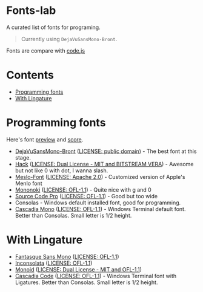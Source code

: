 # Fonts-lab

A curated list of fonts for programing.

> Currently using `DejaVuSansMono-Bront`.

Fonts are compare with [code.js](#https://github.com/guitarrapc/Fonts-lab/blob/master/code.js)

# Contents

* [Programming fonts](#programming-fonts)
* [With Lingature](#with-lingature)

# Programming fonts

Here's font [preview](https://github.com/guitarrapc/Fonts-lab/blob/master/PREVIEW.md) and [score](https://github.com/guitarrapc/Fonts-lab/blob/master/SCORE.md).

* [DejaVuSansMono-Bront](https://github.com/chrismwendt/bront) ([LICENSE: public domain](https://github.com/chrismwendt/bront/blob/master/DejaVuSansMono-LICENSE.txt)) - The best font at this stage.
* [Hack](https://github.com/source-foundry/Hack) ([LICENSE: Dual License - MIT and BITSTREAM VERA](https://github.com/source-foundry/Hack/blob/master/LICENSE.md)) - Awesome but not like 0 with dot, I wanna slash.
* [Meslo-Font](https://github.com/andreberg/Meslo-Font) ([LICENSE: Apache 2.0](https://github.com/andreberg/Meslo-Font#license)) - Customized version of Apple's Menlo font
* [Mononoki](https://github.com/madmalik/mononoki) ([LICENSE: OFL-1.1](https://github.com/madmalik/mononoki/blob/master/LICENSE)) - Quite nice with g and 0
* [Source Code Pro](https://github.com/adobe-fonts/source-code-pro) ([LICENSE: OFL-1.1](https://github.com/adobe-fonts/source-code-pro/blob/master/LICENSE.md)) - Good but too wide 
* Consolas - Windows default installed font, good for programming. 
* [Cascadia Mono](https://github.com/microsoft/cascadia-code) ([LICENSE: OFL-1.1](https://github.com/microsoft/cascadia-code/blob/main/LICENSE)) - Windows Terminal default font. Better than Consolas. Small letter is 1/2 height.

# With Lingature

* [Fantasque Sans Mono](https://github.com/belluzj/fantasque-sans) ([LICENSE: OFL-1.1](https://github.com/belluzj/fantasque-sans/blob/master/LICENSE.txt))
* [Inconsolata](http://levien.com/type/myfonts/inconsolata.html) ([LICENSE: OFL-1.1](https://levien.com/type/myfonts/inconsolata.html))
* [Monoid](https://github.com/larsenwork/monoid) ([LICENSE: Dual License - MIT and OFL-1.1](https://github.com/larsenwork/monoid#licenses))
* [Cascadia Code](https://github.com/microsoft/cascadia-code) ([LICENSE: OFL-1.1](https://github.com/microsoft/cascadia-code/blob/main/LICENSE)) - Windows Terminal font with Ligatures. Better than Consolas. Small letter is 1/2 height.


